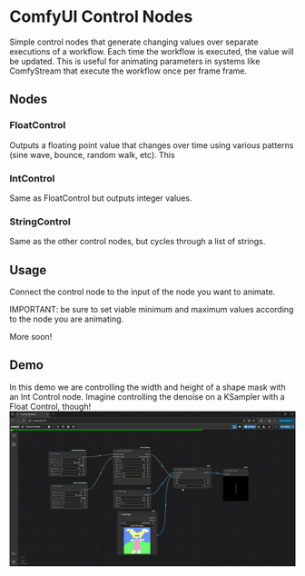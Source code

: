 # ComfyUI Control Nodes

Simple control nodes that generate changing values over separate executions of a workflow. Each time the workflow is executed, the value will be updated. This is useful for animating parameters in systems like ComfyStream that execute the workflow once per frame frame.

## Nodes

### FloatControl
Outputs a floating point value that changes over time using various patterns (sine wave, bounce, random walk, etc). This

### IntControl 
Same as FloatControl but outputs integer values.

### StringControl
Same as the other control nodes, but cycles through a list of strings.

## Usage
Connect the control node to the input of the node you want to animate.

IMPORTANT: be sure to set viable minimum and maximum values according to the node you are animating.

More soon!

## Demo
In this  demo we are controlling the width and height of a shape mask with an Int Control node. Imagine controlling the denoise on a KSampler with a Float Control, though!
![Value Control Demo](assets/ValueControl.gif)